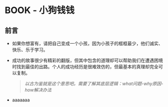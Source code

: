 
# BOOK - 小狗钱钱

## 前言

* 如果你想富有，请把自己变成一个小孩，因为小孩子的框框最少，他们诚实、快乐、乐于学习。
* 成功的故事很少有精彩的翻版，但其中包含的道理却可以帮助我们在遭遇困境时找到最佳的出路。个人的成功经历是很难效仿的，但最基本的真理却完全可以复制。

  > _以古为鉴就是这个意思吧。需要了解其底层逻辑：what问题-why原因-how解决办法_

* aaaaaaa

